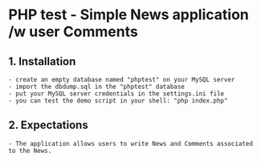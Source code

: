 # PHP test - Simple News application /w user Comments

## 1. Installation

	- create an empty database named "phptest" on your MySQL server
	- import the dbdump.sql in the "phptest" database
	- put your MySQL server credentials in the settings.ini file
	- you can test the demo script in your shell: "php index.php"

## 2. Expectations

	- The application allows users to write News and Comments associated to the News.